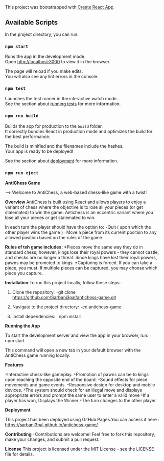 This project was bootstrapped with [Create React App](https://github.com/facebook/create-react-app).

## Available Scripts

In the project directory, you can run:

### `npm start`

Runs the app in the development mode.<br />
Open [http://localhost:3000](http://localhost:3000) to view it in the browser.

The page will reload if you make edits.<br />
You will also see any lint errors in the console.

### `npm test`

Launches the test runner in the interactive watch mode.<br />
See the section about [running tests](https://facebook.github.io/create-react-app/docs/running-tests) for more information.

### `npm run build`

Builds the app for production to the `build` folder.<br />
It correctly bundles React in production mode and optimizes the build for the best performance.

The build is minified and the filenames include the hashes.<br />
Your app is ready to be deployed!

See the section about [deployment](https://facebook.github.io/create-react-app/docs/deployment) for more information.

### `npm run eject`

**AntiChess Game**

--> Welcome to AntiChess, a web-based chess-like game with a twist!

**Overview**
AntiChess is built using React and allows players to enjoy a variant of chess where the objective is to lose all your pieces  (or get stalemated) to win the game.
Antichess is an eccentric variant where you lose all your pieces or get stalemated to win.

In each turn the player should have the option to: 
`-`Quit ( upon which the other player wins the game ) 
`-`Move a piece from its current position to any allowed position based on the rules of the game

**Rules of teh game includes:**
*Pieces move the same way they do in standard chess; however, kings lose their royal powers - they cannot castle, and checks are no longer a threat. Since kings have lost their royal powers, pawns may be promoted to kings.
*Capturing is forced. If you can take a piece, you must. If multiple pieces can be captured, you may choose which piece you capture.



**Installation**
To run this project locally, follow these steps:

1. Clone the repository:
 `-`git clone https://github.com/Sarbani3pal/antichess-game.git
   
3. Navigate to the project directory:
   `-`cd antichess-game
   
5. Install dependencies:
   `-`npm install

**Running the App**

To start the development server and view the app in your browser, run:
 `-`npm start

This command will open a new tab in your default browser with the AntiChess game running locally.

**Features**

`*`Interactive chess-like gameplay.
`*`Promotion of pawns can be to kings upon reaching the opposite end of the board.
`*`Sound effects for piece movements and game events.
`*`Responsive design for desktop and mobile devices.
`*`The system should check for an illegal move and displays appropriate errors and prompt the same user to enter a valid move
`*`If a player has won, Displays the Winner
`*`The turn changes to the other player

**Deployment**

This project has been deployed using GitHub Pages.You can access it here : https://sarbani3pal.github.io/antichess-game/

**Contributing**
`-`Contributions are welcome! Feel free to fork this repository, make your changes, and submit a pull request.

**License**
This project is licensed under the MIT License - see the LICENSE file for details.
